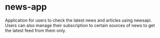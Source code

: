 # news-app
Application for users to check the latest news and articles using newsapi. Users can also manage their subscription to certain sources of news to get the latest feed from them only.
